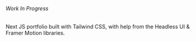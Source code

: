 ###### Work In Progress

Next JS portfolio built with Tailwind CSS, with help from the Headless UI & Framer Motion libraries. 



